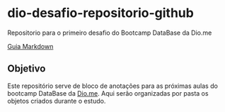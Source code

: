 # dio-desafio-repositorio-github

Repositorio para o primeiro desafio do Bootcamp DataBase da Dio.me

[Guia Markdown](https://www.markdownguide.org/)

## Objetivo

Este repositório serve de bloco de anotações para as próximas aulas do bootcamp DataBase da [Dio.me](https://web.dio.me/). Aqui serão organizadas por pasta os objetos criados durante o estudo.

